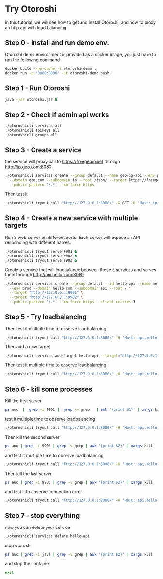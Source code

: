 # Try Otoroshi

in this tutorial, we will see how to get and install Otoroshi, and how to proxy an http api with load balancing

## Step 0 - install and run demo env.

Otoroshi demo environment is provided as a docker image, you just have to run the following command

```sh
docker build --no-cache -t otoroshi-demo .
docker run -p "8080:8080" -it otoroshi-demo bash
```

## Step 1 - Run Otoroshi

```sh
java -jar otoroshi.jar &
```

## Step 2 - Check if admin api works

```sh
./otoroshicli services all
./otoroshicli apikeys all
./otoroshicli groups all
```

## Step 3 - Create a service 

the service will proxy call to https://freegeoip.net through http://ip.geo.com:8080

```sh
./otoroshicli services create --group default --name geo-ip-api --env prod \
  --domain geo.com --subdomain ip --root /json/ --target https://freegeoip.net \
  --public-pattern '/.*' --no-force-https
```

Then test it

```sh
./otoroshicli tryout call "http://127.0.0.1:8080/" -X GET -H 'Host: ip.geo.com'
```

## Step 4 -  Create a new service with multiple targets

Run 3 web server on different ports. Each server will expose an API responding with different names.

```sh
./otoroshicli tryout serve 9901 & 
./otoroshicli tryout serve 9902 &
./otoroshicli tryout serve 9903 &
```

Create a service that will loadbalance between these 3 services and serves them through http://api.hello.com:8080

```sh
./otoroshicli services create --group default --id hello-api --name hello-api \
  --env prod --domain hello.com --subdomain api --root / \
  --target "http://127.0.0.1:9901" \
  --target "http://127.0.0.1:9902" \
  --public-pattern '/.*' --no-force-https --client-retries 3
```

## Step 5 - Try loadbalancing

Then test it multiple time to observe loadbalancing

```sh
./otoroshicli tryout call "http://127.0.0.1:8080/" -H 'Host: api.hello.com' -H 'Accept: application/json'
```

Then add a new target

```sh
./otoroshicli services add-target hello-api --target="http://127.0.0.1:9903"
```

Then test it multiple time to observe loadbalancing

```sh
./otoroshicli tryout call "http://127.0.0.1:8080/" -H 'Host: api.hello.com' -H 'Accept: application/json'
```

## Step 6 - kill some processes

Kill the first server 

```sh
ps aux  |  grep -i 9901 |  grep -v grep   | awk '{print $2}' | xargs kill
```

test it multiple time to observe loadbalancing

```sh
./otoroshicli tryout call "http://127.0.0.1:8080/" -H 'Host: api.hello.com' -H 'Accept: application/json'
```

Then kill the second server 

```sh
ps aux | grep -i 9902 | grep -v grep | awk '{print $2}' | xargs kill
```

and test it multiple time to observe loadbalancing

```sh
./otoroshicli tryout call "http://127.0.0.1:8080/" -H 'Host: api.hello.com' -H 'Accept: application/json'
```

Then kill the last server 

```sh
ps aux | grep -i 9903 | grep -v grep | awk '{print $2}' | xargs kill
```

and test it to observe connection error

```sh
./otoroshicli tryout call "http://127.0.0.1:8080/" -H 'Host: api.hello.com' -H 'Accept: application/json'
```

## Step 7 - stop everything

now you can delete your service

```sh
./otoroshicli services delete hello-api
```

stop otoroshi

```sh
ps aux | grep -i java | grep -v grep | awk '{print $2}' | xargs kill
```

and stop the container

```sh
exit
```
